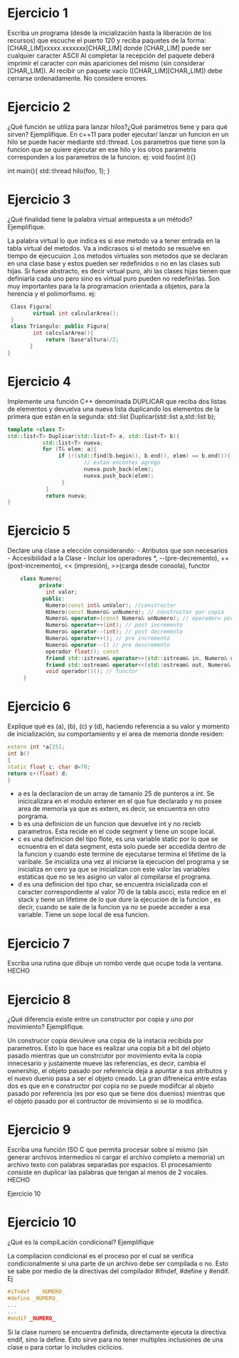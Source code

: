 # Ejercicio 1
Escriba un programa (desde la inicialización hasta la liberación de los recursos) que escuche el puerto 120 y reciba paquetes de la forma: 
[CHAR_LIM]xxxxx.xxxxxxx[CHAR_LIM] donde [CHAR_LIM] puede ser cualquier caracter ASCII Al completar la recepción del paquete deberá imprimir el caracter con más 
apariciones del mismo (sin considerar [CHAR_LIM]). Al recibir un paquete vacío ([CHAR_LIM][CHAR_LIM]) debe cerrarse ordenadamente. No considere errores.

# Ejercicio 2
¿Qué función se utiliza para lanzar hilos?¿Qué parámetros tiene y para qué sirven? Ejemplifique.
En c++11 para poder ejecutar/ lanzar un funcion en un hilo se puede hacer mediante std::thread. Los parametros que tiene son la funcion que se quiere ejecutar en ese hilo y los otros parametris corresponden a los parametros de la funcion. 
ej:
void foo(int i){}

int main(){
    std::thread hilo(foo, 1);
}    

# Ejercicio 3
¿Qué finalidad tiene la palabra virtual antepuesta a un método? Ejemplifique.

La palabra virtual lo que indica es si ese metodo va a tener entrada en la tabla virtual del metodos. Va a indicrasos si el metodo se resuelve en tiempo de ejecucuion .Los metodos virtuales son metodos que se declaran en una clase base y estos pueden ser redefinidos o no en las clases sub hijas. Si fuese abstracto, es decir virtual puro, ahi las clases hijas tienen que definiarla cada uno pero sino es virtual puro pueden no redefinirlas. Son muy importantes para la la programacion orientada a objetos, para la herencia y el polimorfismo. 
ej:
```C++
 Class Figura{
        virtual int calcularArea();
 }
 class Triangulo: public Figura{
        int calcularArea(){
            return (base*altura)/2;
       }
}
```

# Ejercicio 4
Implemente una función C++ denominada DUPLICAR que reciba dos listas de elementos y devuelva una nueva lista duplicando los elementos de la primera que están en 
la segunda: std::list Duplicar(std::list a,std::list b);

```C++
template <class T>
std::list<T> Duplicar(std::list<T> a, std::list<T> b){
           std::list<T> nueva;
           for (T& elem: a){
                if (!(std::find(b.begin(), b.end(), elem) == b.end()){
                        // estan encontes agrego 
                        nueva.push_back(elem);
                        nueva.push_back(elem);
                 }
            }
            return nueva;
}
```

# Ejercicio 5
Declare una clase a elección considerando: - Atributos que son necesarios - Accesibilidad a la Clase - Incluir los operadores *, --(pre-decremento), 
++(post-incremento), << (impresión), >>(carga desde consola), functor
```C++
    class Numero{
          private:
            int valor;
           public:
            Numero(const int& unValor); //constructor
            NUmero(const Numero& unNumero); // constructor por copia
            Numero& operator=(const Numero& unNumero); // operador= por copia
            Numero& operator++(int); // post incremento
            Numero& operator--(int); // post decremento
            Numero& operator++(); // pre incremento
            Numero& operator--() // pre descremento
            operador float(); const 
            friend std::istream& operator>>(std::istream& in, Numero& unNumero);
            friend std::ostream& operator<<(std::ostream& out, Numero& unNumero);
            void operador()(); // functor
     }
 ```    

# Ejercicio 6
Explique qué es (a), (b), (c) y (d), haciendo referencia a su valor y momento de inicialización, su comportamiento y el area de memoria donde residen:
```C++
extern int *a[25];
int b()
{
static float c; char d=70;
return c+(float) d;
}
``` 
* a es la declaracion de un array de tamanio 25 de punteros a int. Se inicicalizara en el modulo extener en el que fue declarado y no posee area de memoria ya que es extern, es decir, se encuentra en otro porgrama.
* b es una definicion de un funcion que devuelve int y no recieb parametros. Esta recide en el code segment y tiene un scope local.
* c es una definicion del tipo flote, es una variable static por lo que se ecnuentra en el data segment, esta solo puede ser accedida dentro de la funcion y cuando este termine de ejecutarse termina el lifetime de la varibale. Se inicializa una vez al iniciarse la ejecucion del programa y se inicializa en cero ya que se inicializan con este valor las variables estaticas que no se les asigno un valor al compilarse el programa.
* d es una definicion del tipo char, se encuentra inicializada con el caracter correspondiente al valor 70 de la tabla ascci, esta redice en el stack y tiene un lifetime de lo que dure la ejecucion de la funcion , es decir, cuando se sale de la funcion ya no se puede acceder a esa variable. Tiene un sope local de esa funcion.

# Ejercicio 7
Escriba una rutina que dibuje un rombo verde que ocupe toda la ventana.
HECHO
# Ejercicio 8
¿Qué diferencia existe entre un constructor por copia y uno por movimiento? Ejemplifique.

Un construcor copia devuleve una copia de la instacia recibida por parametros. Esto lo que hace es realizar una copia bit a bit del objeto pasado mientras que un constrcutor por movimiento evita la copia innecesario y justamente mueve las referencias, es decir, cambia el ownership, el objeto pasado por referencia deja a apuntar a sus atributos y el nuevo duenio pasa a ser el objeto creado. La gran difreneica entre estas dos es que en e constructor por copia no se puede modiifcar al
objeto pasado por referencia (es por eso que se tiene dos duenios) mientras que el objeto pasado por el contructor de movimiento si se lo modifica. 

# Ejercicio 9
Escriba una función ISO C que permita procesar sobre sí mismo (sin generar archivos intermedios ni cargar el archivo completo a memoria) un archivo texto con palabras separadas por espacios. El procesamiento consiste en duplicar las palabras que tengan al menos de 2 vocales.
HECHO

Ejercicio 10
# Ejercicio 10
¿Qué es la compiLación condicional? Ejemplifique

La compilacion condicional es el proceso por el cual se verifica condicionalmente si una parte de un archivo debe ser compilada o no. Esto se sabe por medio de la directivas del compilador #ifndef, #define y #endif. Ej
```C++
#ifndef   _NUMERO_
#define _NUMERO_
...
...
#endif _NUMERO_
```
Si la clase numero se encuentra definida, directamente ejecuta la directiva endif, sino la define. 
Esto sirve para no tener multiples inclusiones de una clase o para cortar lo includes ciclicios.

 
            

